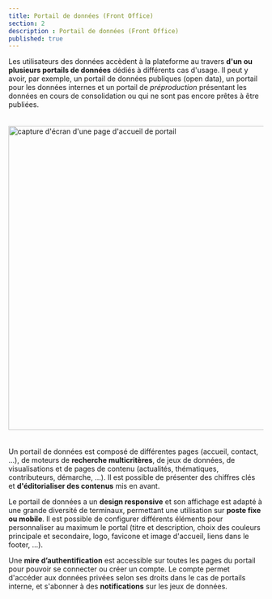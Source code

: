 ```yaml
---
title: Portail de données (Front Office)
section: 2
description : Portail de données (Front Office)
published: true
---
```


Les utilisateurs des données accèdent à la plateforme au travers **d'un ou plusieurs portails de données** dédiés à différents cas d'usage. Il peut y avoir, par exemple, un portail de données publiques (open&nbsp;data), un portail pour les données internes et un portail de *préproduction* présentant les données en cours de consolidation ou qui ne sont pas encore prêtes à être publiées.

<img src="./images/functional-presentation/portal.jpg"
     height="600" style="margin:20px auto;" alt="capture d'écran d'une page d'accueil de portail" />

Un portail de données est composé de différentes pages (accueil, contact, ...), de moteurs de  **recherche multicritères**, de jeux de données, de visualisations et de pages de contenu (actualités, thématiques, contributeurs, démarche, ...). Il est possible de présenter des chiffres clés et **d'éditorialiser des contenus** mis en avant.

Le portail de données a un **design responsive** et son affichage est adapté à une grande diversité de terminaux, permettant une utilisation sur **poste fixe ou mobile**. Il est possible de configurer différents éléments pour personnaliser au maximum le portal (titre et description, choix des couleurs principale et secondaire, logo, favicone et image d'accueil, liens dans le footer, ...).

Une **mire d’authentification** est accessible sur toutes les pages du portail pour pouvoir se connecter ou créer un compte. Le compte permet d'accéder aux données privées selon ses droits dans le cas de portails interne, et s'abonner à des **notifications** sur les jeux de données.

